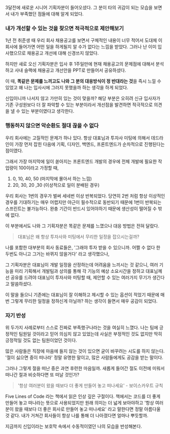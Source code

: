 3달전에 새로운 시니어 기획자분이 들어오셨다.
그 분이 타의 귀감이 되는 모습을 보면서 내가 부족했던 점들에 대해 알게 되었다.

### 내가 개선할 수 있는 것을 찾으면 적극적으로 제안해보기

1년 전 취준생 때 우리 회사 채용공고를 보면서 구체적인 내용이 너무 적어서
도대체 이 회사에 들어가면 어떤 일을 하게될지 알 수가 없다는 느낌을 받았다.
그러나 난 이미 입사했으므로 채용공고 개선에 대해 신경쓰지 않았다.

하지만 새로 오신 기획자분은 입사 후 1주일만에 현재 채용공고의 문제점에 대해서 분석하고 사내 슬랙에 채용공고 개선안을 PPT로 만들어서 공유하셨다.

이 때, **똑같은 문제를 느끼고도 나와 그 분의 대응방식이 정 반대라는 것**을
즉시 느낄 수 있었고 왜 나는 입사시에 그러지 못했을까 하는 생각을 하게 되었다.

신입이니까 나서지 않고 가만히 있는 것이 맞을까?
해당 부분은 오히려 신규 입사자가 기존 구성원보다 더 잘 파악할 수 있는 부분이라서
개선점을 발견하면 적극적으로 의견을 낼 수 있는 부분이였다고 생각한다.

### 행동하지 않으면 악순환도 절대 끊을 수 없다

우리 회사에는 고질적인 문제가 하나 있다.
항상 대표님과 투자사 미팅에 의해서 데드라인이 가장 먼저 잡힌 다음에
기획, 디자인, 백엔드, 프론트엔드가 순차적으로 진행된다는 점이였다.

그래서 가장 마지막에 일이 쏟아지는 프론트엔드 개발의 경우에
전체 개발에 필요한 작업량이 100이라고 가정할 때,

1. 0, 10, 40, 50 (마지막에 몰아서 하는 느낌)
2. 20, 30, 20 ,30 (이상적으로 일이 분배된 경우)

우리 회사는 1번의 경우가 벌써 세네번 이상 반복되었다.
당연히 2번 처럼 항상 이상적인 경우를 기대하기는 매우 어렵지만
야근이 필수적으로 동반되기 때문에 1번이 반복되는 스프린트는 불가능하다.
완충 기간이 반드시 있어야하기 때문에 생산성이 떨어질 수 밖에 없다.

이 부분에서도 나와 그 기획자분은 똑같은 문제를 느꼈으나 대응 방법은 전혀 달랐다.

> 대표님은 왜 항상 투자사와 미팅에서 무리한 일정을 잡으시는걸까?

나를 포함한 대부분의 회사 동료들은, '그래야 투자 받을 수 있으니까. 어쩔 수 없다 한 두번도 아니고 그거는 바뀌지 않을거다' 라고 생각했으나,

그 기획자분은 대표님이 개발 일정을 산정하는데 어려움을 느끼시는 것 같으니,
여러 기능을 미리 기획해서 개발팀과 상의를 통해 각 기능의 예상 소요시간을 정하고
대표님께 선 공유를 드려야 대표님이 투자사와 미팅할 때,
제안할 수 있는 여러가지 무기가 생긴다고 말씀하셨다.

이 말을 들으니 기존에는 대표님이 잘 이해하고 제시할 수 있는 옵션이 적었기 때문에
매번 그렇게 무리한 일정을 정하신게 아닐까? 하는 생각이 들면서 매우 공감이 되었다.

### 자기 반성

위 두가지 사례로부터 스스로 진짜로 부족했구나라는 것을 여실히 느꼈다.
나는 팀에 긍정적인 팀원일 것이라고 믿어 의심치 않고 있었는데
사실은 부정적인 것도 없지만 딱히 긍정적일 것도 없는 팀원이었던 것이다.

많은 사람들은 직장에 마음에 들지 않는 것이 있으면 굳이 바꾸려는 시도를 하지 않는다.
'절이 싫으면 중이 떠나라'
정말 유명한 말이고, 많은 사람들에게도 공감을 받는 말이다.

그러나 그렇게 절을 떠난 중은 과연 후련한 마음일까.
새롭게 들어간 절도 이전에 미워서 떠나간 절과 비슷하다면 또 떠날 것인가?

> '항상 여러분이 왔을 때보다 더 좋게 만들어 놓고 떠나세요' - 보이스카우트 규칙

Five Lines of Code 라는 책에서 읽은 인상 깊은 구절이다.
책에서는 코드를 더 좋게 만들어 놓고 떠나라는 뜻으로 사용되었지만
원래 의미는 더 넓게 보아야하고
'항상 여러분이 왔을 때보다 더 좋은 회사로 만들어 놓고 떠나세요'
라고 말한다면 정말 아름다울 것 같다.
내가 거쳐간 회사들이 항상 나를 통해 더 나아졌다면 얼마나 뿌듯할까.

지금까지 신입이라는 보호막 속에서 수동적이였던 나의 모습을 반성해본다.
